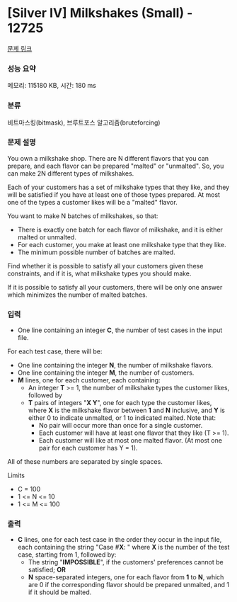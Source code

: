 # [Silver IV] Milkshakes (Small) - 12725 

[문제 링크](https://www.acmicpc.net/problem/12725) 

### 성능 요약

메모리: 115180 KB, 시간: 180 ms

### 분류

비트마스킹(bitmask), 브루트포스 알고리즘(bruteforcing)

### 문제 설명

<p>You own a milkshake shop. There are N different flavors that you can prepare, and each flavor can be prepared "malted" or "unmalted". So, you can make 2N different types of milkshakes.</p>

<p>Each of your customers has a set of milkshake types that they like, and they will be satisfied if you have at least one of those types prepared. At most one of the types a customer likes will be a "malted" flavor.</p>

<p>You want to make N batches of milkshakes, so that:</p>

<ul>
	<li>There is exactly one batch for each flavor of milkshake, and it is either malted or unmalted.</li>
	<li>For each customer, you make at least one milkshake type that they like.</li>
	<li>The minimum possible number of batches are malted.</li>
</ul>

<p>Find whether it is possible to satisfy all your customers given these constraints, and if it is, what milkshake types you should make.</p>

<p>If it is possible to satisfy all your customers, there will be only one answer which minimizes the number of malted batches.</p>

### 입력 

 <ul>
	<li>One line containing an integer <strong>C</strong>, the number of test cases in the input file.</li>
</ul>

<p>For each test case, there will be:</p>

<ul>
	<li>One line containing the integer <strong>N</strong>, the number of milkshake flavors.</li>
	<li>One line containing the integer <strong>M</strong>, the number of customers.</li>
	<li><strong>M</strong> lines, one for each customer, each containing:
	<ul>
		<li>An integer <strong>T</strong> >= 1, the number of milkshake types the customer likes, followed by</li>
		<li><strong>T</strong> pairs of integers "<strong>X Y</strong>", one for each type the customer likes, where <strong>X</strong> is the milkshake flavor between <strong>1</strong> and <strong>N</strong> inclusive, and <strong>Y</strong> is either 0 to indicate unmalted, or 1 to indicated malted. Note that:
		<ul>
			<li>No pair will occur more than once for a single customer.</li>
			<li>Each customer will have at least one flavor that they like (T >= 1).</li>
			<li>Each customer will like at most one malted flavor. (At most one pair for each customer has Y = 1).</li>
		</ul>
		</li>
	</ul>
	</li>
</ul>

<p>All of these numbers are separated by single spaces.</p>

<p>Limits</p>

<ul>
	<li>C = 100</li>
	<li>1 <= N <= 10</li>
	<li>1 <= M <= 100</li>
</ul>

### 출력 

 <ul>
	<li><strong>C</strong> lines, one for each test case in the order they occur in the input file, each containing the string "Case #<strong>X</strong>: " where <strong>X</strong> is the number of the test case, starting from 1, followed by:
	<ul>
		<li>The string "<strong>IMPOSSIBLE</strong>", if the customers' preferences cannot be satisfied; <strong>OR</strong></li>
		<li><strong>N</strong> space-separated integers, one for each flavor from <strong>1</strong> to <strong>N</strong>, which are 0 if the corresponding flavor should be prepared unmalted, and 1 if it should be malted.</li>
	</ul>
	</li>
</ul>

